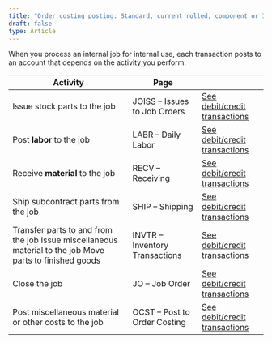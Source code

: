 ```yaml
---
title: "Order costing posting: Standard, current rolled, component or Internal job for internal use"
draft: false
type: Article
---
```


When you process an internal job for internal use, each transaction posts to an account that depends on the activity you perform.

| Activity                                                                                                | Page                           |                                                                                                                |
|---------------------------------------------------------------------------------------------------------|--------------------------------|----------------------------------------------------------------------------------------------------------------|
| Issue stock parts to the job                                                                            | JOISS – Issues to Job Orders   |   [See debit/credit transactions](joiss-standard-current-rolled-non-component-internal-job-for-internal-use.md) |
| Post **labor** to the job                                                                               | LABR – Daily Labor             |   [See debit/credit transactions](labr-standard-current-rolled-non-component-internal-job-for-internal-use.md)  |
| Receive **material** to the job                                                                         | RECV – Receiving               |   [See debit/credit transactions](recv-standard-current-rolled-non-component-internal-job-for-internal-use.md)  |
| Ship subcontract parts from the job                                                                     | SHIP – Shipping                |   [See debit/credit transactions](ship-standard-current-rolled-non-component-internal-job-for-internal-use.md)  |
| Transfer parts to and from the job Issue miscellaneous material to the job Move parts to finished goods | INVTR – Inventory Transactions |   [See debit/credit transactions](invtr-standard-current-rolled-non-component-internal-job-for-internal-use.md) |
| Close the job                                                                                           | JO – Job Order                 |   [See debit/credit transactions](jocs-standard-current-rolled-non-component-internal-job-for-internal-use.md)  |
| Post miscellaneous material or  other costs to the job                                                  | OCST – Post to Order Costing   |   [See debit/credit transactions](ocst-standard-current-rolled-non-component-internal-job-for-internal-use.md)  |